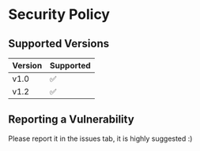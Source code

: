 # Security Policy

## Supported Versions

| Version | Supported          |
| ------- | ------------------ |
| v1.0    | :white_check_mark: |
| v1.2    | :white_check_mark: |

## Reporting a Vulnerability
Please report it in the issues tab, it is highly suggested :)
